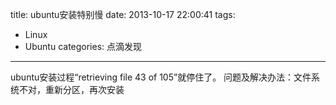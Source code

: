 title: ubuntu安装特别慢
date: 2013-10-17 22:00:41
tags: 
- Linux
- Ubuntu
categories: 点滴发现
---

ubuntu安装过程“retrieving file 43 of 105”就停住了。
问题及解决办法：文件系统不对，重新分区，再次安装

